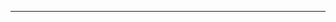 <!--
CO_OP_TRANSLATOR_METADATA:
{
  "original_hash": "5bda4f2cfb3f11d2ced64f37350d8be5",
  "translation_date": "2025-08-28T20:33:38+00:00",
  "source_file": "README.md",
  "language_code": "no"
}
-->


---

